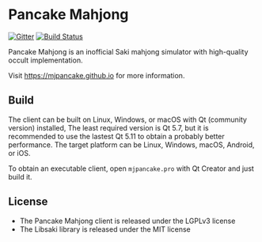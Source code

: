 # Pancake Mahjong

[![Gitter](https://badges.gitter.im/Join%20Chat.svg)](https://gitter.im/mjpancake)
[![Build Status](https://travis-ci.org/rolevax/mjpancake.svg?branch=develop)](https://travis-ci.org/rolevax/mjpancake)

Pancake Mahjong is an inofficial Saki mahjong simulator
with high-quality occult implementation.

Visit https://mjpancake.github.io for more information.

## Build

The client can be built on Linux, Windows, or macOS with
Qt (community version) installed, 
The least required version is Qt 5.7, 
but it is recommended to use the lastest Qt 5.11
to obtain a probably better performance.
The target platform can be Linux, Windows, macOS, Android, or iOS. 

To obtain an executable client,
open `mjpancake.pro` with Qt Creator and just build it.

## License

- The Pancake Mahjong client is released under the LGPLv3 license
- The Libsaki library is released under the MIT license

